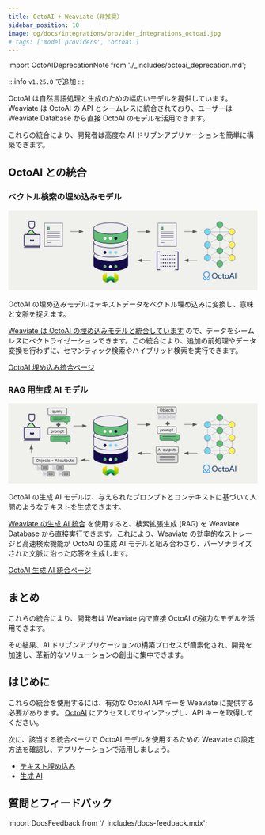 ```yaml
---
title: OctoAI + Weaviate（非推奨）
sidebar_position: 10
image: og/docs/integrations/provider_integrations_octoai.jpg
# tags: ['model providers', 'octoai']
---
```


<!-- Note: for images, use https://docs.google.com/presentation/d/15opIcJuaIjEEcs_1Zm8B6pccox2p7_MHSjCnRv4dPfU/edit?usp=sharing -->

import OctoAIDeprecationNote from './_includes/octoai_deprecation.md';

<OctoAIDeprecationNote/>

:::info `v1.25.0` で追加
:::

OctoAI は自然言語処理と生成のための幅広いモデルを提供しています。 Weaviate は OctoAI の API とシームレスに統合されており、ユーザーは Weaviate Database から直接 OctoAI のモデルを活用できます。

これらの統合により、開発者は高度な AI ドリブンアプリケーションを簡単に構築できます。

## OctoAI との統合

### ベクトル検索の埋め込みモデル

![埋め込み統合のイメージ](../_includes/integration_octoai_embedding.png)

OctoAI の埋め込みモデルはテキストデータをベクトル埋め込みに変換し、意味と文脈を捉えます。

[Weaviate は OctoAI の埋め込みモデルと統合しています](./embeddings.md) ので、データをシームレスにベクトライゼーションできます。この統合により、追加の前処理やデータ変換を行わずに、セマンティック検索やハイブリッド検索を実行できます。

[OctoAI 埋め込み統合ページ](./embeddings.md)

### RAG 用生成 AI モデル

![単一プロンプト RAG 統合は検索結果ごとに個別の出力を生成します](../_includes/integration_octoai_rag_single.png)

OctoAI の生成 AI モデルは、与えられたプロンプトとコンテキストに基づいて人間のようなテキストを生成できます。

[Weaviate の生成 AI 統合](./generative.md) を使用すると、検索拡張生成 (RAG) を Weaviate Database から直接実行できます。これにより、Weaviate の効率的なストレージと高速検索機能が OctoAI の生成 AI モデルと組み合わさり、パーソナライズされた文脈に沿った応答を生成します。

[OctoAI 生成 AI 統合ページ](./generative.md)

## まとめ

これらの統合により、開発者は Weaviate 内で直接 OctoAI の強力なモデルを活用できます。

その結果、AI ドリブンアプリケーションの構築プロセスが簡素化され、開発を加速し、革新的なソリューションの創出に集中できます。

## はじめに

これらの統合を使用するには、有効な OctoAI API キーを Weaviate に提供する必要があります。 [OctoAI](https://octo.ai/) にアクセスしてサインアップし、API キーを取得してください。

次に、該当する統合ページで OctoAI モデルを使用するための Weaviate の設定方法を確認し、アプリケーションで活用しましょう。

- [テキスト埋め込み](./embeddings.md)
- [生成 AI](./generative.md)

## 質問とフィードバック

import DocsFeedback from '/_includes/docs-feedback.mdx';

<DocsFeedback/>

